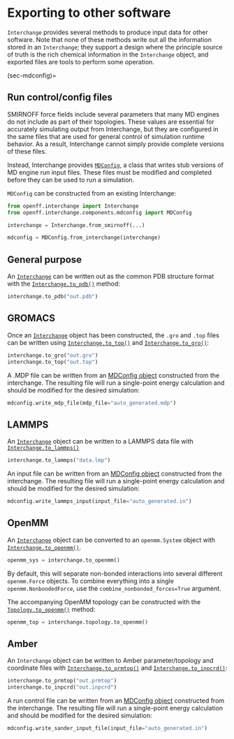 # Exporting to other software

`Interchange` provides several methods to produce input data for other
software. Note that none of these methods write out all the information
stored in an `Interchange`; they support a design where the principle
source of truth is the rich chemical information in the `Interchange`
object, and exported files are tools to perform some operation.

(sec-mdconfig)=
## Run control/config files

SMIRNOFF force fields include several parameters that many MD engines do not
include as part of their topologies. These values are essential for accurately
simulating output from Interchange, but they are configured in the same files
that are used for general control of simulation runtime behavior. As a result,
Interchange cannot simply provide complete versions of these files.

Instead, Interchange provides [`MDConfig`], a class that writes stub versions of
MD engine run input files. These files must be modified and completed before
they can be used to run a simulation.

`MDConfig` can be constructed from an existing Interchange:

```python
from openff.interchange import Interchange
from openff.interchange.components.mdconfig import MDConfig

interchange = Interchange.from_smirnoff(...)

mdconfig = MDConfig.from_interchange(interchange)
```

[`MDConfig`]: openff.interchange.components.mdconfig.MDConfig

## General purpose

An [`Interchange`] can be written out as the common PDB structure format
with the [`Interchange.to_pdb()`] method:

```python
interchange.to_pdb("out.pdb")
```

## GROMACS

Once an [`Interchange`] object has been constructed, the `.gro` and `.top` files
can be written using [`Interchange.to_top()`] and [`Interchange.to_gro()`]:

```python
interchange.to_gro("out.gro")
interchange.to_top("out.top")
```

A .MDP file can be written from an [MDConfig object] constructed from the
interchange. The resulting file will run a single-point energy calculation and
should be modified for the desired simulation:

```python
mdconfig.write_mdp_file(mdp_file="auto_generated.mdp")
```

## LAMMPS

An [`Interchange`] object can be written to a LAMMPS data file with
[`Interchange.to_lammps()`]

```python
interchange.to_lammps("data.lmp")
```

An input file can be written from an [MDConfig object] constructed from the interchange. The resulting file will run a single-point energy calculation and
should be modified for the desired simulation:

```python
mdconfig.write_lammps_input(input_file="auto_generated.in")
```

## OpenMM

An [`Interchange`] object can be converted to an `openmm.System` object with
[`Interchange.to_openmm()`].

```python
openmm_sys = interchange.to_openmm()
```

By default, this will separate non-bonded interactions into several different
`openmm.Force` objects. To combine everything into a single
`openmm.NonbondedForce`, use the `combine_nonbonded_forces=True` argument.

The accompanying OpenMM topology can be constructed with the
[`Topology.to_openmm()`] method:

```python
openmm_top = interchange.topology.to_openmm()
```

## Amber

An `Interchange` object can be written to Amber parameter/topology and
coordinate files with [`Interchange.to_prmtop()`] and [`Interchange.to_inpcrd()`]:

```python
interchange.to_prmtop("out.prmtop")
interchange.to_inpcrd("out.inpcrd")
```

A run control file can be written from an [MDConfig object] constructed from the
interchange. The resulting file will run a single-point energy calculation and
should be modified for the desired simulation:

```python
mdconfig.write_sander_input_file(input_file="auto_generated.in")
```

<!--
## CHARMM

An `Interchange` object can be written to CHARMM topology and
coordinate files with [`Interchange.to_psf()`] and [`Interchange.to_crd()`]:

```python
interchange.to_psf("out.to_psf")
interchange.to_crd("out.to_crd")
```
 -->
[`Interchange`]: openff.interchange.components.interchange.Interchange
[`Interchange.to_pdb()`]: openff.interchange.components.interchange.Interchange.to_pdb
[`Interchange.to_top()`]: openff.interchange.components.interchange.Interchange.to_top
[`Interchange.to_gro()`]: openff.interchange.components.interchange.Interchange.to_gro
[`Interchange.to_lammps()`]: openff.interchange.components.interchange.Interchange.to_lammps
[`Interchange.to_openmm()`]: openff.interchange.components.interchange.Interchange.to_openmm
[`Interchange.to_prmtop()`]: openff.interchange.components.interchange.Interchange.to_prmtop
[`Interchange.to_inpcrd()`]: openff.interchange.components.interchange.Interchange.to_inpcrd
[`Interchange.to_psf()`]: openff.interchange.components.interchange.Interchange.to_psf
[`Interchange.to_crd()`]: openff.interchange.components.interchange.Interchange.to_crd
[`Topology.to_openmm()`]: openff.toolkit.topology.Topology.to_openmm
[MDConfig object]: sec-mdconfig
